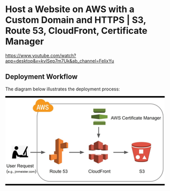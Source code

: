 # Host a Website on AWS with a Custom Domain and HTTPS | S3, Route 53, CloudFront, Certificate Manager

https://www.youtube.com/watch?app=desktop&v=kvlSep7m7Uk&ab_channel=FelixYu 

## Deployment Workflow  
The diagram below illustrates the deployment process:  

![Deployment Workflow](images/maxresdefault.jpg)

